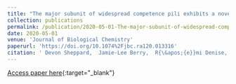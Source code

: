 ```yaml
---
title: "The major subunit of widespread competence pili exhibits a novel and conserved type IV pilin fold"
collection: publications
permalink: /publication/2020-05-01-The-major-subunit-of-widespread-competence-pili-exhibits-a-novel-and-conserved-type-IV-pilin-fold
date: 2020-05-01
venue: 'Journal of Biological Chemistry'
paperurl: 'https://doi.org/10.1074%2Fjbc.ra120.013316'
citation: ' Devon Sheppard,  Jamie-Lee Berry,  R{\&apos;{e}}mi Denise,  Eduardo Rocha,  Steve Matthews,  Vladimir Pelicic, &quot;The major subunit of widespread competence pili exhibits a novel and conserved type IV pilin fold.&quot; Journal of Biological Chemistry, 2020.'
---
```

[Access paper here](https://doi.org/10.1074%2Fjbc.ra120.013316){:target="_blank"}

